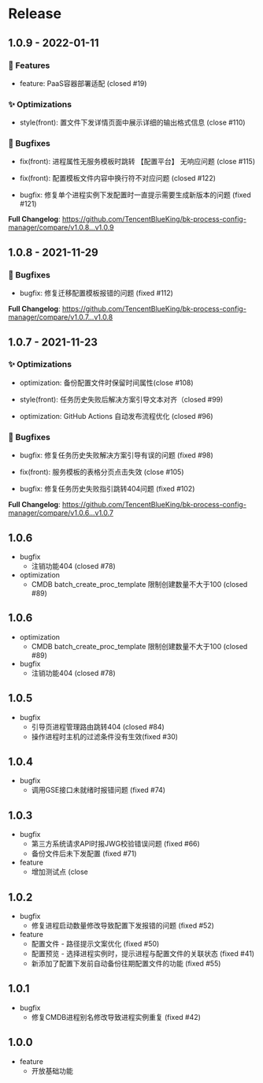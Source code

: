# Release

## 1.0.9 - 2022-01-11 

### 🚀 Features

- feature: PaaS容器部署适配 (closed #19)


### ✨ Optimizations

- style(front): 置文件下发详情页面中展示详细的输出格式信息 (close #110)


### 🐛 Bugfixes

- fix(front): 进程属性无服务模板时跳转 【配置平台】 无响应问题 (close #115)

- fix(front): 配置模板文件内容中换行符不对应问题 (closed #122)

- bugfix: 修复单个进程实例下发配置时一直提示需要生成新版本的问题 (fixed #121)



**Full Changelog**: https://github.com/TencentBlueKing/bk-process-config-manager/compare/v1.0.8...v1.0.9


## 1.0.8 - 2021-11-29 

### 🐛 Bugfixes

- bugfix: 修复迁移配置模板报错的问题 (fixed #112)



**Full Changelog**: https://github.com/TencentBlueKing/bk-process-config-manager/compare/v1.0.7...v1.0.8


## 1.0.7 - 2021-11-23 

### ✨ Optimizations

- optimization: 备份配置文件时保留时间属性(close #108)

- style(front): 任务历史失败后解决方案引导文本对齐（closed #99)

- optimization: GitHub Actions 自动发布流程优化 (closed #96)


### 🐛 Bugfixes

- bugfix: 修复任务历史失败解决方案引导有误的问题 (fixed #98)

- fix(front): 服务模板的表格分页点击失效 (close #105)

- bugfix: 修复任务历史失败指引跳转404问题 (fixed #102)



**Full Changelog**: https://github.com/TencentBlueKing/bk-process-config-manager/compare/v1.0.6...v1.0.7


## 1.0.6

- bugfix
  - 注销功能404 (closed #78)
- optimization
  - CMDB batch_create_proc_template 限制创建数量不大于100 (closed #89)

## 1.0.6

- optimization
  - CMDB batch_create_proc_template 限制创建数量不大于100 (closed #89)
- bugfix
  - 注销功能404 (closed #78)


## 1.0.5

- bugfix
  - 引导页进程管理路由跳转404 (closed #84)
  - 操作进程时主机的过滤条件没有生效(fixed #30)

## 1.0.4

- bugfix
  - 调用GSE接口未就绪时报错问题 (fixed #74)

## 1.0.3

- bugfix
  - 第三方系统请求API时报JWG校验错误问题 (fixed #66)
  - 备份文件后未下发配置 (fixed #71)
- feature
  - 增加测试点 (close

## 1.0.2

- bugfix
  - 修复进程启动数量修改导致配置下发报错的问题 (fixed #52)
- feature
  - 配置文件 - 路径提示文案优化 (fixed #50)
  - 配置预览 - 选择进程实例时，提示进程与配置文件的关联状态 (fixed #41)
  - 新添加了配置下发前自动备份往期配置文件的功能 (fixed #55)

## 1.0.1

- bugfix
  - 修复CMDB进程别名修改导致进程实例重复 (fixed #42)

## 1.0.0
- feature
    - 开放基础功能